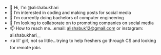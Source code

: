 - 👋 Hi, I’m @alishabukhari
- 👀 I’m interested in coding and making posts for social media
- 🌱 I’m currently doing bachelors of computer engineering
- 💞️ I’m looking to collaborate on to promoting companies on social media
- 📫 How to reach me...email: alishabuk12@gmail.com or instagram: alishabukhari__
- ⚡a lil' girl, not so little...trying to help freshers go through CS and looking for remote jobs

